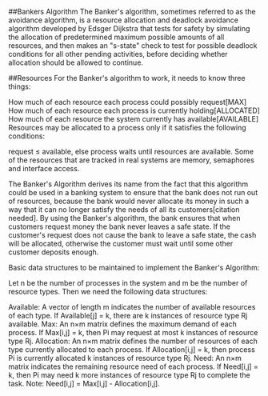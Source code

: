 ##Bankers Algorithm
The Banker's algorithm, sometimes referred to as the avoidance algorithm, is a resource allocation and deadlock avoidance algorithm developed by Edsger Dijkstra that tests for safety by simulating the allocation of predetermined maximum possible amounts of all resources, and then makes an "s-state" check to test for possible deadlock conditions for all other pending activities, before deciding whether allocation should be allowed to continue.

##Resources
For the Banker's algorithm to work, it needs to know three things:

How much of each resource each process could possibly request[MAX]
How much of each resource each process is currently holding[ALLOCATED]
How much of each resource the system currently has available[AVAILABLE]
Resources may be allocated to a process only if it satisfies the following conditions:

request ≤ available, else process waits until resources are available.
Some of the resources that are tracked in real systems are memory, semaphores and interface access.

The Banker's Algorithm derives its name from the fact that this algorithm could be used in a banking system to ensure that the bank does not run out of resources, because the bank would never allocate its money in such a way that it can no longer satisfy the needs of all its customers[citation needed]. By using the Banker's algorithm, the bank ensures that when customers request money the bank never leaves a safe state. If the customer's request does not cause the bank to leave a safe state, the cash will be allocated, otherwise the customer must wait until some other customer deposits enough.

Basic data structures to be maintained to implement the Banker's Algorithm:

Let n be the number of processes in the system and m be the number of resource types. Then we need the following data structures:

Available: A vector of length m indicates the number of available resources of each type. If Available[j] = k, there are k instances of resource type Rj available.
Max: An n×m matrix defines the maximum demand of each process. If Max[i,j] = k, then Pi may request at most k instances of resource type Rj.
Allocation: An n×m matrix defines the number of resources of each type currently allocated to each process. If Allocation[i,j] = k, then process Pi is currently allocated k instances of resource type Rj.
Need: An n×m matrix indicates the remaining resource need of each process. If Need[i,j] = k, then Pi may need k more instances of resource type Rj to complete the task.
Note: Need[i,j] = Max[i,j] - Allocation[i,j].
